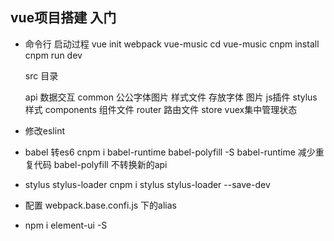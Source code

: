 ## vue项目搭建 入门
- 命令行
启动过程
  vue init webpack vue-music
  cd vue-music
  cnpm install
  cnpm run dev

  src 目录

  api 数据交互
  common 公公字体图片 样式文件 存放字体 图片 js插件 stylus样式
  components 组件文件
  router 路由文件
  store vuex集中管理状态

- 修改eslint

- babel 转es6
cnpm i babel-runtime  babel-polyfill -S
babel-runtime 减少重复代码
babel-polyfill 不转换新的api

- stylus stylus-loader
cnpm i stylus stylus-loader --save-dev

- 配置 webpack.base.confi.js 下的alias

- npm i element-ui -S
